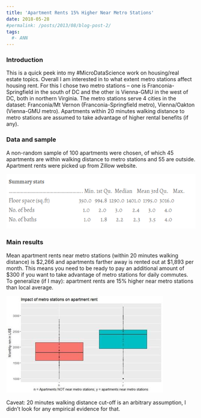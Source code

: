 ```yaml
---
title: 'Apartment Rents 15% Higher Near Metro Stations'
date: 2018-05-28
#permalink: /posts/2013/08/blog-post-2/
tags:
  #- ANN
---
```

### Introduction
This is a quick peek into my #MicroDataScience work on housing/real estate topics.  Overall I am interested in to what extent metro stations affect housing rent. For this I chose two metro stations – one is Franconia-Springfield in the south of DC and the other is Vienna-GMU in the west of DC, both in northern Virginia. The metro stations serve 4 cities in the dataset: Franconia/Mt Vernon (Franconia-Springfield metro), Vienna/Oakton (Vienna-GMU metro). Apartments within 20 minutes walking distance to metro stations are assumed to take advantage of higher rental benefits (if any).

### Data and sample 
A non-random sample of 100 apartments were chosen, of which 45 apartments are within walking distance to metro stations and 55 are outside. Apartment rents were picked up from Zillow website.

![](/images/misc/apartment-rent1.PNG)

### Main results
Mean apartment rents near metro stations (within 20 minutes walking distance) is $2,266 and apartments farther away is rented out at $1,893 per month. This means you need to be ready to pay an additional amount of $300 if you want to take advantage of metro stations for daily commutes. To generalize (if I may): apartment rents are 15% higher near metro stations than local average.

![](/images/misc/apartment-rent2.jpg)


Caveat: 20 minutes walking distance cut-off is an arbitrary assumption, I didn’t look for any empirical evidence for that.
